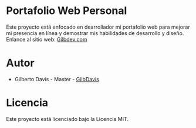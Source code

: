 # **Portafolio Web Personal**
Este proyecto está enfocado en dearrollador mi portafolio web para mejorar mi presencia en línea y demostrar mis habilidades de desarrollo y diseño.
Enlance al sitio web: [Gilbdev.com](https://www.gilbdev.com)

# Autor
* Gilberto Davis - Master - [GilbDavis](https://github.com/GilbDavis)

# Licencia
Este proyecto está licenciado bajo la Licencia MIT.

